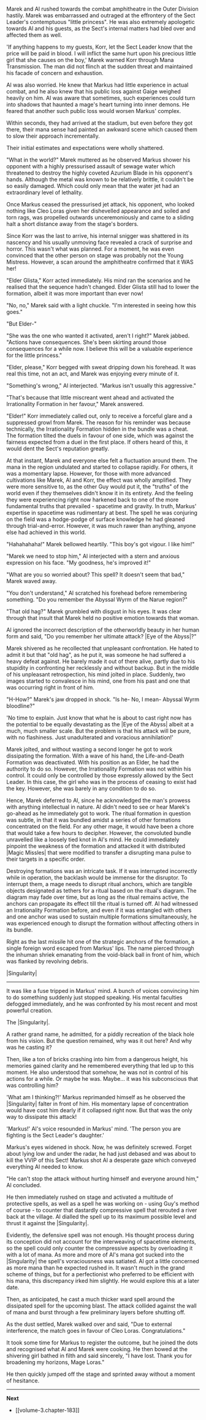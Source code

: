 
Marek and Al rushed towards the combat amphitheatre in the Outer Division hastily. Marek was embarrassed and outraged at the effrontery of the Sect Leader's contemptuous "little princess". He was also extremely apologetic towards Al and his guests, as the Sect's internal matters had bled over and affected them as well.

'If anything happens to my guests, Korr, let the Sect Leader know that the price will be paid in blood. I will inflict the same hurt upon his precious little girl that she causes on the boy,' Marek warned Korr through Mana Transmission. The man did not flinch at the sudden threat and maintained his facade of concern and exhaustion.

Al was also worried. He knew that Markus had little experience in actual combat, and he also knew that his public loss against Gaige weighed heavily on him. Al was aware that sometimes, such experiences could turn into shadows that haunted a mage's heart turning into inner demons. He feared that another such public loss would worsen Markus' complex.

Within seconds, they had arrived at the stadium, but even before they got there, their mana sense had painted an awkward scene which caused them to slow their approach incrementally.

Their initial estimates and expectations were wholly shattered.

"What in the world?" Marek muttered as he observed Markus shower his opponent with a highly pressurised assault of sewage water which threatened to destroy the highly coveted Azurium Blade in his opponent's hands. Although the metal was known to be relatively brittle, it couldn't be so easily damaged. Which could only mean that the water jet had an extraordinary level of lethality.

Once Markus ceased the pressurised jet attack, his opponent, who looked nothing like Cleo Loras given her dishevelled appearance and soiled and torn rags, was propelled outwards unceremoniously and came to a sliding halt a short distance away from the stage's borders.

Since Korr was the last to arrive, his internal snigger was shattered in its nascency and his usually unmoving face revealed a crack of surprise and horror. This wasn't what was planned. For a moment, he was even convinced that the other person on stage was probably not the Young Mistress. However, a scan around the amphitheatre confirmed that it WAS her!

"Elder Glista," Korr acted immediately. His mind ran the scenarios and he realised that the sequence hadn't changed. Elder Glista still had to lower the formation, albeit it was more important than ever now!

"No, no," Marek said with a light chuckle. "I'm interested in seeing how this goes."

"But Elder-"

"She was the one who wanted it activated, aren't I right?" Marek jabbed. "Actions have consequences. She's been skirting around those consequences for a while now. I believe this will be a valuable experience for the little princess."

"Elder, please," Korr begged with sweat dripping down his forehead. It was real this time, not an act, and Marek was enjoying every minute of it.

"Something's wrong," Al interjected. "Markus isn't usually this aggressive."

"That's because that little miscreant went ahead and activated the Irrationality Formation in her favour," Marek answered.

"Elder!" Korr immediately called out, only to receive a forceful glare and a suppressed growl from Marek. The reason for his reminder was because technically, the Irrationality Formation hidden in the bundle was a cheat. The formation tilted the duels in favour of one side, which was against the fairness expected from a duel in the first place. If others heard of this, it would dent the Sect's reputation greatly.

At that instant, Marek and everyone else felt a fluctuation around them. The mana in the region undulated and started to collapse rapidly. For others, it was a momentary lapse. However, for those with more advanced cultivations like Marek, Al and Korr, the effect was wholly amplified. They were more sensitive to, as the other Guy would put it, the "truths" of the world even if they themselves didn't know it in its entirety. And the feeling they were experiencing right now harkened back to one of the more fundamental truths that prevailed - spacetime and gravity. In truth, Markus' expertise in spacetime was rudimentary at best. The spell he was conjuring on the field was a hodge-podge of surface knowledge he had gleaned through trial-and-error. However, it was much rawer than anything, anyone else had achieved in this world.

"Hahahahaha!" Marek bellowed heartily. "This boy's got vigour. I like him!"

"Marek we need to stop him," Al interjected with a stern and anxious expression on his face. "My goodness, he's improved it!"

"What are you so worried about? This spell? It doesn't seem that bad," Marek waved away.

"You don't understand," Al scratched his forehead before remembering something. "Do you remember the Abyssal Wyrm of the Narue region?"

"That old hag?" Marek grumbled with disgust in his eyes. It was clear through that insult that Marek held no positive emotion towards that woman.

Al ignored the incorrect description of the otherworldly beauty in her human form and said, "Do you remember her ultimate attack? |Eye of the Abyss|?"

Marek shivered as he recollected that unpleasant confrontation. He hated to admit it but that "old hag", as he put it, was someone he had suffered a heavy defeat against. He barely made it out of there alive, partly due to his stupidity in confronting her recklessly and without backup. But in the middle of his unpleasant retrospection, his mind jolted in place. Suddenly, two images started to convalesce in his mind, one from his past and one that was occurring right in front of him.

"H-How?" Marek's jaw dropped in shock. "Is he- No, I mean- Abyssal Wyrm bloodline?"

'No time to explain. Just know that what he is about to cast right now has the potential to be equally devastating as the |Eye of the Abyss| albeit at a much, much smaller scale. But the problem is that his attack will be pure, with no flashiness. Just unadulterated and voracious annihilation!'

Marek jolted, and without wasting a second longer he got to work dissipating the formation. With a wave of his hand, the Life-and-Death Formation was deactivated. With his position as an Elder, he had the authority to do so. However, the Irrationality Formation was not within his control. It could only be controlled by those expressly allowed by the Sect Leader. In this case, the girl who was in the process of ceasing to exist had the key. However, she was barely in any condition to do so.

Hence, Marek deferred to Al, since he acknowledged the man's prowess with anything intellectual in nature. Al didn't need to see or hear Marek's go-ahead as he immediately got to work. The ritual formation in question was subtle, in that it was bundled amidst a series of other formations concentrated on the field. For any other mage, it would have been a chore that would take a few hours to decipher. However, the convoluted bundle unravelled like a loosely tied knot in Al's mind. He could immediately pinpoint the weakness of the formation and attacked it with distributed |Magic Missles| that were modified to transfer a disrupting mana pulse to their targets in a specific order.

Destroying formations was an intricate task. If it was interrupted incorrectly while in operation, the backlash would be immense for the disruptor. To interrupt them, a mage needs to disrupt ritual anchors, which are tangible objects designated as tethers for a ritual based on the ritual's diagram. The diagram may fade over time, but as long as the ritual remains active, the anchors can propagate its effect till the ritual is turned off. Al had witnessed an Irrationality Formation before, and even if it was entangled with others and one anchor was used to sustain multiple formations simultaneously, he was experienced enough to disrupt the formation without affecting others in its bundle.

Right as the last missile hit one of the strategic anchors of the formation, a single foreign word escaped from Markus' lips. The name pierced through the inhuman shriek emanating from the void-black ball in front of him, which was flanked by revolving debris.

|Singularity|

____

It was like a fuse tripped in Markus' mind. A bunch of voices convincing him to do something suddenly just stopped speaking. His mental faculties defogged immediately, and he was confronted by his most recent and most powerful creation.

The |Singularity|.

A rather grand name, he admitted, for a piddly recreation of the black hole from his vision. But the question remained, why was it out here? And why was he casting it?

Then, like a ton of bricks crashing into him from a dangerous height, his memories gained clarity and he remembered everything that led up to this moment. He also understood that somehow, he was not in control of his actions for a while. Or maybe he was. Maybe... it was his subconscious that was controlling him?

'What am I thinking?!' Markus reprimanded himself as he observed the |Singularity| falter in front of him. His momentary lapse of concentration would have cost him dearly if it collapsed right now. But that was the only way to dissipate this attack!

'Markus!' Al's voice resounded in Markus' mind. 'The person you are fighting is the Sect Leader's daughter.'

Markus's eyes widened in shock. Now, he was definitely screwed. Forget about lying low and under the radar, he had just debased and was about to kill the VVIP of this Sect! Markus shot Al a desperate gaze which conveyed everything Al needed to know.

"He can't stop the attack without hurting himself and everyone around him," Al concluded.

He then immediately rushed on stage and activated a multitude of protective spells, as well as a spell he was working on - using Guy's method of course - to counter that dastardly compressive spell that rerouted a river back at the village. Al dialled the spell up to its maximum possible level and thrust it against the |Singularity|.

Evidently, the defensive spell was not enough. His thought process during its conception did not account for the interweaving of spacetime elements, so the spell could only counter the compressive aspects by overloading it with a lot of mana. As more and more of Al's mana got sucked into the |Singularity| the spell's voraciousness was satiated. Al got a little concerned as more mana than he expected rushed in. It wasn't much in the grand scheme of things, but for a perfectionist who preferred to be efficient with his mana, this discrepancy irked him slightly. He would explore this at a later date.

Then, as anticipated, he cast a much thicker ward spell around the dissipated spell for the upcoming blast. The attack collided against the wall of mana and burst through a few preliminary layers before shutting off.

As the dust settled, Marek walked over and said, "Due to external interference, the match goes in favour of Cleo Loras. Congratulations."

It took some time for Markus to register the outcome, but he joined the dots and recognised what Al and Marek were cooking. He then bowed at the shivering girl bathed in filth and said sincerely, "I have lost. Thank you for broadening my horizons, Mage Loras."

He then quickly jumped off the stage and sprinted away without a moment of hesitance.

____

**Next**
* [[volume-3.chapter-183]]
